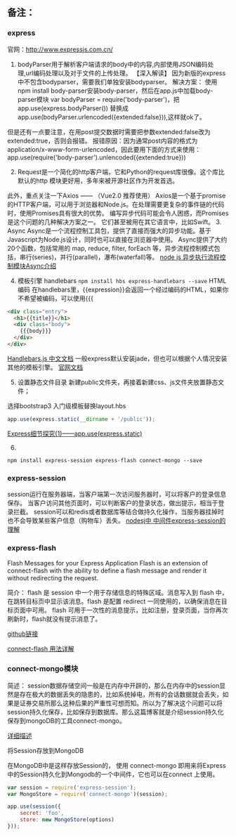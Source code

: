 ## 备注：
### express
官网：http://www.expressjs.com.cn/

1. bodyParser用于解析客户端请求的body中的内容,内部使用JSON编码处理,url编码处理以及对于文件的上传处理。
【深入解读】
因为新版的express中不包含bodyparser，需要我们单独安装bodyparser。
解决方案：
使用npm install body-parser安装body-parser，然后在app.js中加载body-parser模块
var bodyParser = require('body-parser')，把app.use(express.bodyParser())
替换成app.use(bodyParser.urlencoded({extended:false})),这样就ok了。

但是还有一点要注意，在用post提交数据时需要把参数extended:false改为extended:true，否则会报错。
报错原因：因为通常post内容的格式为application/x-www-form-urlencoded，因此要用下面的方式来使用：
app.use(require('body-parser').unlencoded({extended:true}))

2. Request是一个简化的http客户端，它和Python的request库很像。这个库比默认的http 模块更好用，多年来被开源社区作为开发首选。

此外，重点关注一下Axios —— （Vue2.0 推荐使用）
Axios是一个基于promise的HTTP客户端，可以用于浏览器和Node.js。在处理需要更复杂的事件链的代码时，使用Promises具有很大的优势。 编写异步代码可能会令人困惑，而Promises是这个问题的几种解决方案之一。 它们甚至被用在其它语言中，比如Swift。
3. Async
Async是一个流程控制工具包，提供了直接而强大的异步功能。基于Javascript为Node.js设计，同时也可以直接在浏览器中使用。
Async提供了大约20个函数，包括常用的 map, reduce, filter, forEach 等，异步流程控制模式包括，串行(series)，并行(parallel)，瀑布(waterfall)等。
[node js 异步执行流程控制模块Async介绍](http://blog.csdn.net/jbboy/article/details/37667809)

4. 模板引擎 handlebars
`npm install hbs express-handlebars --save`
HTML编码
在handlebars里，{{expression}}会返回一个经过编码的HTML，如果你不希望被编码，可以使用{{{
```html
<div class="entry">
  <h1>{{title}}</h1>
  <div class="body">
    {{{body}}}
  </div>
</div>
```
[Handlebars.js 中文文档](http://keenwon.com/992.html)
一般express默认安装jade，但也可以根据个人情况安装其他的模板引擎。
[官网文档](http://www.expressjs.com.cn/guide/using-template-engines.html)

5. 设置静态文件目录
新建public文件夹，再接着新建css、js文件夹放置静态文件；

选择bootstrap3 入门级模板替换layout.hbs
```js
app.use(express.static(__dirname + '/public'));
```
[Express细节探究(1)——app.use(express.static)](http://www.cnblogs.com/A-dam/p/5053299.html)

6. 
`npm install express-session express-flash connect-mongo --save`
### express-session
session运行在服务器端，当客户端第一次访问服务器时，可以将客户的登录信息保存。 
当客户访问其他页面时，可以判断客户的登录状态，做出提示，相当于登录拦截。 
session可以和redis或者数据库等结合做持久化操作，当服务器挂掉时也不会导致某些客户信息（购物车）丢失。 
[nodesj中 中间件express-session的理解](http://blog.csdn.net/u012679583/article/details/50510717)
### express-flash
Flash Messages for your Express Application
Flash is an extension of connect-flash with the ability to define a flash message and render it without redirecting the request.

简介：
flash 是 session 中一个用于存储信息的特殊区域。消息写入到 flash 中，在跳转目标页中显示该消息。flash 是配置 redirect 一同使用的，以确保消息在目标页面中可用。
flash 可用于一次性的消息提示，比如注册，登录页面，当你再次刷新时，flash就没有提示消息了。

[github链接](https://github.com/RGBboy/express-flash)

[connect-flash 用法详解](http://yunkus.com/connect-flash-usage/)
### connect-mongo模块
简述：
    session数据存储空间一般是在内存中开辟的，那么在内存中的session显然是存在极大的数据丢失的隐患的，比如系统掉电，所有的会话数据就会丢失，如果是证券交易所那么这种后果的严重性可想而知。所以为了解决这个问题可以将session持久化保存，比如保存到数据库。那么这篇博客就是介绍session持久化保存到mongoDB的工具connect-mongo。
    
[详细描述](http://blog.csdn.net/u012810020/article/details/54379305)

将Session存放到MongoDB

在MongoDB中是这样存放Session的， 使用 connect-mongo  即用来将Express中的Session持久化到Mongodb的一个中间件，它也可以在connect  上使用。

```js
var session = require('express-session');
var MongoStore = require('connect-mongo')(session);

app.use(session({
    secret: 'foo',
    store: new MongoStore(options)
}));
```